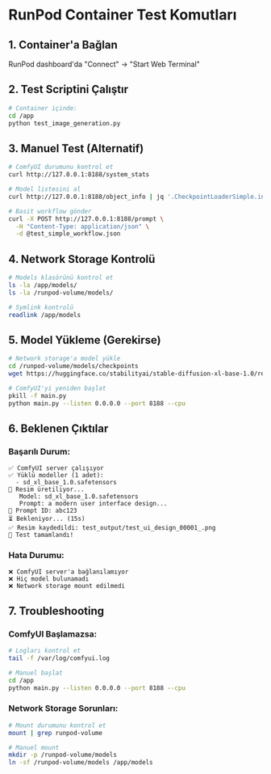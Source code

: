 # RunPod Container Test Komutları

## 1. Container'a Bağlan
RunPod dashboard'da "Connect" → "Start Web Terminal"

## 2. Test Scriptini Çalıştır
```bash
# Container içinde:
cd /app
python test_image_generation.py
```

## 3. Manuel Test (Alternatif)
```bash
# ComfyUI durumunu kontrol et
curl http://127.0.0.1:8188/system_stats

# Model listesini al
curl http://127.0.0.1:8188/object_info | jq '.CheckpointLoaderSimple.input.required.ckpt_name'

# Basit workflow gönder
curl -X POST http://127.0.0.1:8188/prompt \
  -H "Content-Type: application/json" \
  -d @test_simple_workflow.json
```

## 4. Network Storage Kontrolü
```bash
# Models klasörünü kontrol et
ls -la /app/models/
ls -la /runpod-volume/models/

# Symlink kontrolü
readlink /app/models
```

## 5. Model Yükleme (Gerekirse)
```bash
# Network storage'a model yükle
cd /runpod-volume/models/checkpoints
wget https://huggingface.co/stabilityai/stable-diffusion-xl-base-1.0/resolve/main/sd_xl_base_1.0.safetensors

# ComfyUI'yi yeniden başlat
pkill -f main.py
python main.py --listen 0.0.0.0 --port 8188 --cpu
```

## 6. Beklenen Çıktılar

### Başarılı Durum:
```
✅ ComfyUI server çalışıyor
✅ Yüklü modeller (1 adet):
  - sd_xl_base_1.0.safetensors
🎨 Resim üretiliyor...
   Model: sd_xl_base_1.0.safetensors
   Prompt: a modern user interface design...
📝 Prompt ID: abc123
⏳ Bekleniyor... (15s)
✅ Resim kaydedildi: test_output/test_ui_design_00001_.png
🎉 Test tamamlandı!
```

### Hata Durumu:
```
❌ ComfyUI server'a bağlanılamıyor
❌ Hiç model bulunamadı
❌ Network storage mount edilmedi
```

## 7. Troubleshooting

### ComfyUI Başlamazsa:
```bash
# Logları kontrol et
tail -f /var/log/comfyui.log

# Manuel başlat
cd /app
python main.py --listen 0.0.0.0 --port 8188 --cpu
```

### Network Storage Sorunları:
```bash
# Mount durumunu kontrol et
mount | grep runpod-volume

# Manuel mount
mkdir -p /runpod-volume/models
ln -sf /runpod-volume/models /app/models
```